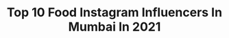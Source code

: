 ---
title: Top 10 Food Instagram Influencers In Mumbai In 2021
description: >-
  Find top food Instagram influencers in Mumbai in 2021. Most popular hashtags: #food #mumbaifoodie #mumbai #foodie.
platform: Instagram
hits: 1075
text_top: Analyze the best Instagram influencers on inBeat.
text_bottom: Our search engine has 1075 Instagram influencers like this in Mumbai, India for you to collaborate.
profiles:
  - username: "_foodride_"
    fullname: >-
      |Akanksha|
    bio: >-
      |a foodie who loves eating & cooking | |I get way too much happiness from food | Mumbai based📍 📸Tag or use#_foodride_ to get featured ↘️DM for collab
    location: "India"
    followers: 4143
    engagement: 1541
    commentsToLikes: 0.354200
    id: ck9hbkbvlh7qk0j78qlaiw4fo
    verified: false
    hashtags: "#desserts, #likesforlike, #pasta, #delhigram"
  - username: "foodforthought06"
    fullname: >-
      FoodForThought
    bio: >-
      Vignesh Iyer Food - Travel- Lifestyle Photography Zomato Connoisseur LBB Insider Let food be thy medicine and medicine be thy food. Mumbai | Ahmedabad
    location: "India"
    followers: 5274
    engagement: 1042
    commentsToLikes: 0.023105
    id: ck1376zw0a3rl0i19q7otla8j
    verified: false
    hashtags: "#bkc, #dombivli, #bandra, #curlytales"
  - username: "alishachopra1"
    fullname: >-
      Alisha Chopra
    bio: >-
      Freelance Actor & Theatre Artist That clumsy girl finding happiness in little things Exploring the human soul through 🎬|🎭 📍In quarantine🏡
    location: "India"
    followers: 26411
    engagement: 2105
    commentsToLikes: 0.013927
    id: ck8t3wa2w4q0c0j78cal0fhok
    verified: false
    hashtags: "#selfportrait, #alishachopra, #reel, #picture"
  - username: "cruncheesyy"
    fullname: >-
      Aastha //Cruncheesyy
    bio: >-
      Cheesy food and crazy places attract me! 😋 Zomato lvl 11🥰 📍Mumbai. 🔻Dm for invites,collabs,reviews🔺 DO NOT REPOST WITHOUT DM.
    location: "India"
    followers: 6138
    engagement: 543
    commentsToLikes: 0.157383
    id: ck8t9yehopsvc0j78rd4lnhz2
    verified: false
    hashtags: "#foodphotography, #mumbai, #foodiesofmumbai, #mumbaifoodco"
  - username: "thefoodies_souls"
    fullname: >-
      Rajat Goyal
    bio: >-
      - Food Explorer - 🍕 21 Din Mein Weight Double 🏋️ Sunam #Chandigarh #Punjab 📍 Dm/Email For Business Enquiries 📧 rajatgoel598@gmail.com @rjtgoyal
    location: "India"
    followers: 47395
    engagement: 143
    commentsToLikes: 0.146362
    id: ckaov2xc62wcj0i78gbwqepfy
    verified: false
    hashtags: "#grubzone, #foodtalkindia, #mumbai, #foodindia"
  - username: "wheresthyfood"
    fullname: >-
      WTF(WheresThyFood)| Navimumbai
    bio: >-
      FOOD/LIFESTYLE/PRODUCT/BEAUTY/MARKETING&PR . Tag us @wheresthyfood or use #wheresthyfood 😁☺ . Mumbai-#Navimumbai-Pune Product & Restaurant Reviewer
    location: "India"
    followers: 19044
    engagement: 349
    commentsToLikes: 0.046864
    id: ck136csyd5uro0i19hy3i6cgg
    verified: false
    hashtags: "#summer, #ganapati, #vashi, #foodie"
  - username: "foodiee_kudi"
    fullname: >-
      FoodieeKudi
    bio: >-
      Owned by: @eat_dance_relax @tirtha_photography Food is love,food is life..!! Tag @foodiee_kudi to get featured DM for paid invite/collab Zomato
    location: "India"
    followers: 13045
    engagement: 432
    commentsToLikes: 0.050570
    id: ck15q52q614z60i19ci90n9ik
    verified: false
    hashtags: "#foodie, #foods, #indianfoodie, #foodiliciousmumbai"
  - username: "street_food_chandigarh"
    fullname: >-
      Street Food Chandigarh
    bio: >-
      🕵️‍♂️ Manpreet & Mohit ✨Food | Lifestyle | Travel ✨Chandigarh | Panj-ab ❤️ 📍#chandigarhfood #streetfood
    location: "India"
    followers: 74178
    engagement: 283
    commentsToLikes: 0.023421
    id: ck8wfw93xgcu10j78kja83vz9
    verified: false
    hashtags: "#streetfoodchandigarh, #the, #mumbaieats, #yummy"
  - username: "foodies_on_street"
    fullname: >-
      Foodies On Street-Food Blogger
    bio: >-
      🌍Reaching Every #Delicious #Food In Town🌍 🚦#Street Se #Feed Tak📷 📋#Feed Se #Google Tak🌎 📩DM For Promotion📩 👇 NEW POST 👇
    location: "India"
    followers: 8144
    engagement: 277
    commentsToLikes: 0.330317
    id: ckf5nhah0y9im0j233f8gyndi
    verified: false
    hashtags: "#chicken, #foodiesforlife, #india, #foodiesofmumbai"
  - username: "zaika_india_taste"
    fullname: >-
      Zaika India ©️
    bio: >-
      👨‍🍳🄰🄱🄷🄸🄽🄰🅅 🅂🄸🄽🄶🄷 📍 #agra / #usa🇺🇸 #productreviewer #foodblogger #recipedeveloper 📸 #youtuber Use👉 #zaika_india_taste #donotwastefood
    location: "India"
    followers: 18337
    engagement: 704
    commentsToLikes: 0.346215
    id: ck6uewnysti4t0j710khm6nww
    verified: false
    hashtags: "#healthyfood, #zaika, #foodpresentation, #instafood"
---